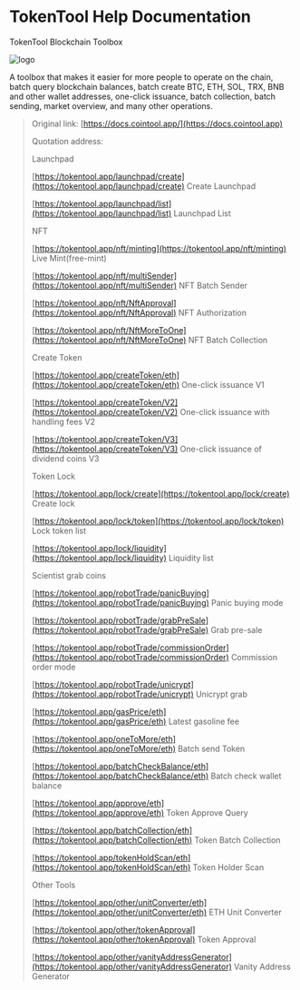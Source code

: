 # TokenTool Help Documentation

TokenTool Blockchain Toolbox

<img src=".gitbook/assets/logo.jpg" alt="logo" />

A toolbox that makes it easier for more people to operate on the chain, batch query blockchain balances, batch create BTC, ETH, SOL, TRX, BNB and other wallet addresses, one-click issuance, batch collection, batch sending, market overview, and many other operations.

> Original link: [https://docs.cointool.app/](https://docs.cointool.app)
>
> Quotation address:
>
> Launchpad
>
> [https://tokentool.app/launchpad/create](https://tokentool.app/launchpad/create) Create Launchpad
>
> [https://tokentool.app/launchpad/list](https://tokentool.app/launchpad/list) Launchpad List
>
> NFT
>
> [https://tokentool.app/nft/minting](https://tokentool.app/nft/minting) Live Mint(free-mint)
>
> [https://tokentool.app/nft/multiSender](https://tokentool.app/nft/multiSender) NFT Batch Sender
>
> [https://tokentool.app/nft/NftApproval](https://tokentool.app/nft/NftApproval) NFT Authorization
>
> [https://tokentool.app/nft/NftMoreToOne](https://tokentool.app/nft/NftMoreToOne) NFT Batch Collection
>
> Create Token
>
> [https://tokentool.app/createToken/eth](https://tokentool.app/createToken/eth) One-click issuance V1
>
> [https://tokentool.app/createToken/V2](https://tokentool.app/createToken/V2) One-click issuance with handling fees V2
>
> [https://tokentool.app/createToken/V3](https://tokentool.app/createToken/V3) One-click issuance of dividend coins V3
>
> Token Lock
>
> [https://tokentool.app/lock/create](https://tokentool.app/lock/create) Create lock
>
> [https://tokentool.app/lock/token](https://tokentool.app/lock/token) Lock token list
>
> [https://tokentool.app/lock/liquidity](https://tokentool.app/lock/liquidity) Liquidity list
>
> Scientist grab coins
>
> [https://tokentool.app/robotTrade/panicBuying](https://tokentool.app/robotTrade/panicBuying) Panic buying mode
>
> [https://tokentool.app/robotTrade/grabPreSale](https://tokentool.app/robotTrade/grabPreSale) Grab pre-sale
>
> [https://tokentool.app/robotTrade/commissionOrder](https://tokentool.app/robotTrade/commissionOrder) Commission order mode
>
> [https://tokentool.app/robotTrade/unicrypt](https://tokentool.app/robotTrade/unicrypt) Unicrypt grab
>
> [https://tokentool.app/gasPrice/eth](https://tokentool.app/gasPrice/eth) Latest gasoline fee
>
> [https://tokentool.app/oneToMore/eth](https://tokentool.app/oneToMore/eth) Batch send Token
>
> [https://tokentool.app/batchCheckBalance/eth](https://tokentool.app/batchCheckBalance/eth) Batch check wallet balance
>
> [https://tokentool.app/approve/eth](https://tokentool.app/approve/eth) Token Approve Query
>
> [https://tokentool.app/batchCollection/eth](https://tokentool.app/batchCollection/eth) Token Batch Collection
>
> [https://tokentool.app/tokenHoldScan/eth](https://tokentool.app/tokenHoldScan/eth) Token Holder Scan
>
> Other Tools
> 
> [https://tokentool.app/other/unitConverter/eth](https://tokentool.app/other/unitConverter/eth) ETH Unit Converter
> 
> [https://tokentool.app/other/tokenApproval](https://tokentool.app/other/tokenApproval) Token Approval
> 
> [https://tokentool.app/other/vanityAddressGenerator](https://tokentool.app/other/vanityAddressGenerator) Vanity Address Generator